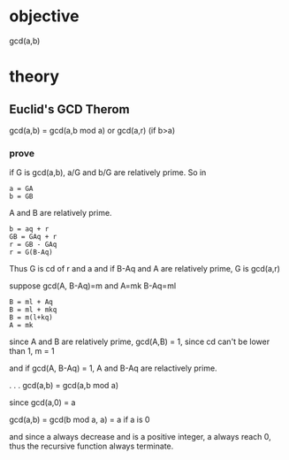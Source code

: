 # objective

gcd(a,b)

# theory

## Euclid's GCD Therom

gcd(a,b) = gcd(a,b mod a) or gcd(a,r) (if b>a)

### prove
if G is gcd(a,b), a/G and b/G are relatively prime. So in
```
a = GA
b = GB
```
A and B are relatively prime.
```
b = aq + r
GB = GAq + r
r = GB - GAq
r = G(B-Aq)
```
Thus G is cd of r and a and if B-Aq and A are relatively prime, G is gcd(a,r)

suppose gcd(A, B-Aq)=m and A=mk B-Aq=ml
```
B = ml + Aq
B = ml + mkq
B = m(l+kq)
A = mk
```
since A and B are relatively prime, gcd(A,B) = 1, since cd can't be lower than 1, m = 1

and if gcd(A, B-Aq) = 1, A and B-Aq are relactively prime.

 .
. . gcd(a,b) = gcd(a,b mod a)

since gcd(a,0) = a

gcd(a,b) = gcd(b mod a, a)
         = a if a is 0

and since a always decrease and is a positive integer, a always reach 0, thus the recursive function always terminate.